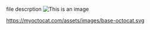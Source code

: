 file descrption
![This is an image](https://myoctocat.com/assets/images/base-octocat.svg)


https://myoctocat.com/assets/images/base-octocat.svg
